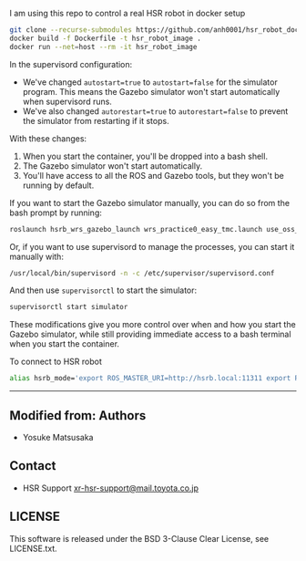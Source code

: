 I am using this repo to control a real HSR robot in docker setup

```bash
git clone --recurse-submodules https://github.com/anh0001/hsr_robot_docker.git
docker build -f Dockerfile -t hsr_robot_image .
docker run --net=host --rm -it hsr_robot_image
```

In the supervisord configuration:
   - We've changed `autostart=true` to `autostart=false` for the simulator program. This means the Gazebo simulator won't start automatically when supervisord runs.
   - We've also changed `autorestart=true` to `autorestart=false` to prevent the simulator from restarting if it stops.

With these changes:

1. When you start the container, you'll be dropped into a bash shell.
2. The Gazebo simulator won't start automatically.
3. You'll have access to all the ROS and Gazebo tools, but they won't be running by default.

If you want to start the Gazebo simulator manually, you can do so from the bash prompt by running:

```bash
roslaunch hsrb_wrs_gazebo_launch wrs_practice0_easy_tmc.launch use_oss_stacks:=true fast_physics:=true highrtf:=true
```

Or, if you want to use supervisord to manage the processes, you can start it manually with:

```bash
/usr/local/bin/supervisord -n -c /etc/supervisor/supervisord.conf
```

And then use `supervisorctl` to start the simulator:

```bash
supervisorctl start simulator
```

These modifications give you more control over when and how you start the Gazebo simulator, while still providing immediate access to a bash terminal when you start the container.

To connect to HSR robot

```bash
alias hsrb_mode='export ROS_MASTER_URI=http://hsrb.local:11311 export PS1="\[\033[41;1;37m\]<hsrb>\[\033[0m\]\w$ "'
```

-------------------------------------------------------------------------------
Modified from:
Authors
---------------
 * Yosuke Matsusaka

Contact
---------------
 * HSR Support <xr-hsr-support@mail.toyota.co.jp>

LICENSE
---------------
This software is released under the BSD 3-Clause Clear License, see LICENSE.txt.
